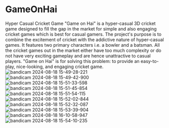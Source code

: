 # GameOnHai
 Hyper Casual Cricket Game
 "Game on Hai" is a hyper-casual 3D cricket game designed to fill the gap in the market for simple and also engaging cricket games which is best for casual gamers. The project's purpose is to combine the excitement of cricket with the addictive nature of hyper-casual games. It features two primary characters i.e. a bowler and a batsman. All the cricket games out in the market either have too much complexity or do not have very exciting gameplay and are hence unattractive to casual players. "Game on Hai" is for solving this problem: to provide an easy-to-play, nice-looking, and engaging cricket game.
 ![bandicam 2024-08-18 15-49-28-221](https://github.com/user-attachments/assets/c36061be-c123-47ce-a97d-4c94d10dc008)
![bandicam 2024-08-18 15-49-42-900](https://github.com/user-attachments/assets/c14f6e80-38dc-49d4-95d1-c993dfd39460)
![bandicam 2024-08-18 15-51-33-598](https://github.com/user-attachments/assets/c872c6dc-0245-4cef-8b2e-875f09f2f4eb)
![bandicam 2024-08-18 15-51-45-854](https://github.com/user-attachments/assets/a75c41b6-b22c-439f-a0e5-125e1a35a008)
![bandicam 2024-08-18 15-51-54-115](https://github.com/user-attachments/assets/d8655986-e9d4-4bd4-9576-fce284772917)
![bandicam 2024-08-18 15-52-02-844](https://github.com/user-attachments/assets/991bc97f-7a98-4d07-846f-d7ee882f2804)
![bandicam 2024-08-18 15-52-32-087](https://github.com/user-attachments/assets/4a7f91fa-1be3-41de-a678-39d03e8186d0)
![bandicam 2024-08-18 15-53-39-904](https://github.com/user-attachments/assets/a6bbc910-e42b-449b-a39f-0499181f7c67)
![bandicam 2024-08-18 16-10-58-947](https://github.com/user-attachments/assets/2e63bd98-0bdb-4c1c-a02f-c11eaa6409e9)
![bandicam 2024-08-18 15-54-10-235](https://github.com/user-attachments/assets/59d61a24-5788-4da8-8b53-5fd0ac183fd8)
